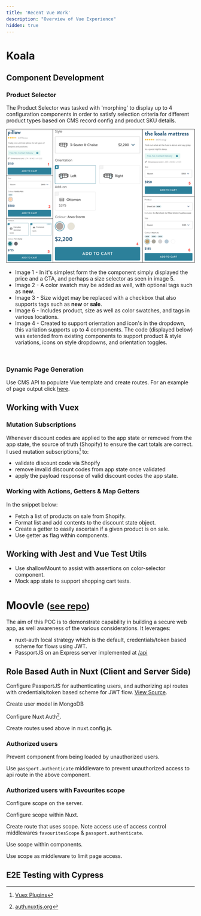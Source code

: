```yaml
---
title: 'Recent Vue Work'
description: "Overview of Vue Experience"
hidden: true
---
```


# Koala
## Component Development
### Product Selector
The Product Selector was tasked with 'morphing' to display up to 4 configuration components in order to satisfy selection criteria for different product types based on CMS record config and product SKU details.

![Product Form](/assets/blog/recent-vue-work/Product_Form_Annotated.png)
- Image 1 - In it's simplest form the the component simply displayed the price and a CTA, and perhaps a size selector as seen in image 5.
- Image 2 - A color swatch may be added as well, with optional tags such as **new**.
- Image 3 - Size widget may be replaced with a checkbox that also supports tags such as **new** or **sale**.
- Image 6 - Includes product, size as well as color swatches, and tags in various locations.
- Image 4 - Created to support orientation and icon's in the dropdown, this variation supports up to 4 components. The code (displayed below) was extended from existing components to support product & style variations, icons on style dropdowns, and orientation toggles.
<br> 
<script src="https://gist.github.com/komplexb/7150102de9ae0f79cccbdfc4ac0c0260.js"></script>

### Dynamic Page Generation
Use CMS API to populate Vue template and create routes. For an example of page output click [here](https://au.koala.com/products/koala-modern-sofa).
<script src="https://gist.github.com/komplexb/f1cb95305a424d9550fd1c2cee0cd618.js"></script>

## Working with Vuex 
### Mutation Subscriptions
Whenever discount codes are applied to the app state or removed from the app state, the source of truth (Shopify) to ensure the cart totals are correct. I used mutation subscriptions[^2] to:
- validate discount code via Shopify
- remove invalid discount codes from app state once validated 
- apply the payload response of valid discount codes the app state. 
<script src="https://gist.github.com/komplexb/68df0ab14af5775a1b568d7eeaba5583.js"></script>

### Working with Actions, Getters & Map Getters
In the snippet below:
- Fetch a list of products on sale from Shopify.
- Format list and add contents to the discount state object. 
- Create a getter to easily ascertain if a given product is on sale. 
- Use getter as flag within components.
<script src="https://gist.github.com/komplexb/ec1c8ff2b6814cefd6a8dae108ef8470.js"></script>


## Working with Jest and Vue Test Utils
- Use shallowMount to assist with assertions on color-selector component.
- Mock app state to support shopping cart tests.
<script src="https://gist.github.com/komplexb/017d0eaeb631d7fd3633f51de664cda8.js"></script>


<h1>
  Moovle
  <small>
    (<a href="https://github.com/komplexb/moovle/tree/feature/auth" target="_blank">see repo</a>)
  </small>
</h1>

The aim of this POC is to demonstrate capability in building a secure web app, as well awareness of the various considerations. It leverages:
- nuxt-auth local strategy which is the default, credentials/token based scheme for flows using JWT.
- PassportJS on an Express server implemented at [/api](https://github.com/komplexb/moovle/tree/feature/auth/api)


## Role Based Auth in Nuxt (Client and Server Side)
Configure PassportJS for authenticating users, and authorizing api routes with credentials/token based scheme for JWT flow.
[View Source](https://github.com/komplexb/moovle/tree/feature/auth/api).

<script src="https://gist-it.appspot.com/https://github.com/komplexb/moovle/blob/feature/auth/api/controllers/authentication.controller.js?footer=minimal">
</script>

Create user model in MongoDB 
<script src="https://gist-it.appspot.com/https://github.com/komplexb/moovle/blob/feature/auth/api/models/user.js?footer=minimal">
</script>

Configure Nuxt Auth[^1].
<script src="https://gist-it.appspot.com/https://github.com/komplexb/moovle/blob/feature/auth/nuxt.config.js?footer=minimal&slice=91:137">
</script>

Create routes used above in nuxt.config.js.
<script src="https://gist-it.appspot.com/https://github.com/komplexb/moovle/blob/feature/auth/api/routes/authentication.js?footer=minimal">
</script>

### Authorized users
Prevent component from being loaded by unauthorized users.
<script src="https://gist-it.appspot.com/https://github.com/komplexb/moovle/blob/feature/auth/pages/character/_id.vue?footer=minimal&slice=46:56">
</script>

Use `passport.authenticate` middleware to prevent unauthorized access to api route in the above component.
<script src="https://gist-it.appspot.com/https://github.com/komplexb/moovle/blob/feature/auth/components/Comics.vue?footer=minimal&slice=51:66">
</script>
<script src="https://gist-it.appspot.com/https://github.com/komplexb/moovle/blob/feature/auth/api/routes/marvel.js?footer=minimal&slice=39:52">
</script>

### Authorized users with Favourites scope
Configure scope on the server.
<script src="https://gist-it.appspot.com/https://github.com/komplexb/moovle/blob/feature/auth/api/controllers/authentication.controller.js?footer=minimal&slice=194:209">
</script>

Configure scope within Nuxt.
<script src="https://gist-it.appspot.com/https://github.com/komplexb/moovle/blob/feature/auth/middleware/scope.js?footer=minimal">
</script>

Create route that uses scope. Note access use of access control middlewares `favouritesScope` & `passport.authenticate`.
<script src="https://gist-it.appspot.com/https://github.com/komplexb/moovle/blob/feature/auth/api/routes/favourites.js?footer=minimal">
</script>

Use scope within components.
<script src="https://gist-it.appspot.com/https://github.com/komplexb/moovle/blob/feature/auth/components/layout/Header.vue?footer=minimal&slice=18:21">
</script>

Use scope as middleware to limit page access.
<script src="https://gist-it.appspot.com/https://github.com/komplexb/moovle/blob/feature/auth/nuxt.config.js?footer=minimal&slice=142:149">
</script>
<script src="https://gist-it.appspot.com/https://github.com/komplexb/moovle/blob/feature/auth/pages/favourites.vue?footer=minimal&slice=44:64">
</script>


## E2E Testing with Cypress
<script src="https://gist-it.appspot.com/https://github.com/komplexb/moovle/blob/feature/auth/cypress/e2e/Index.spec.js?footer=minimal">
</script>

[^1]: [auth.nuxtjs.org](https://auth.nuxtjs.org)
[^2]: [Vuex Plugins](https://vuex.vuejs.org/guide/plugins.html#plugins)